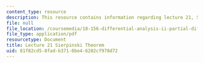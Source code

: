 ```yaml
---
content_type: resource
description: This resource contains information regarding lecture 21, Sierpinski theorem.
file: null
file_location: /coursemedia/18-156-differential-analysis-ii-partial-differential-equations-and-fourier-analysis-spring-2016/81f82cd58fadb3710be46202cf978d72_MIT18_156S16_lec21.pdf
file_type: application/pdf
resourcetype: Document
title: Lecture 21 Sierpinski Theorem
uid: 81f82cd5-8fad-b371-0be4-6202cf978d72
---
```

